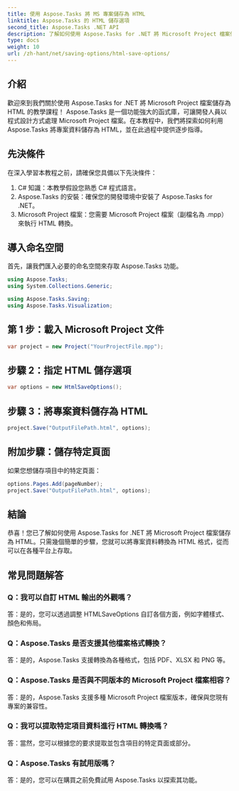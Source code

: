 ```yaml
---
title: 使用 Aspose.Tasks 將 MS 專案儲存為 HTML
linktitle: Aspose.Tasks 的 HTML 儲存選項
second_title: Aspose.Tasks .NET API
description: 了解如何使用 Aspose.Tasks for .NET 將 Microsoft Project 檔案儲存為 HTML。使用我們的逐步指南輕鬆轉換專案資料。
type: docs
weight: 10
url: /zh-hant/net/saving-options/html-save-options/
---
```

## 介紹
歡迎來到我們關於使用 Aspose.Tasks for .NET 將 Microsoft Project 檔案儲存為 HTML 的教學課程！ Aspose.Tasks 是一個功能強大的函式庫，可讓開發人員以程式設計方式處理 Microsoft Project 檔案。在本教程中，我們將探索如何利用 Aspose.Tasks 將專案資料儲存為 HTML，並在此過程中提供逐步指導。
## 先決條件
在深入學習本教程之前，請確保您具備以下先決條件：
1. C# 知識：本教學假設您熟悉 C# 程式語言。
2. Aspose.Tasks 的安裝：確保您的開發環境中安裝了 Aspose.Tasks for .NET。
3. Microsoft Project 檔案：您需要 Microsoft Project 檔案（副檔名為 .mpp）來執行 HTML 轉換。

## 導入命名空間
首先，讓我們匯入必要的命名空間來存取 Aspose.Tasks 功能。
```csharp
using Aspose.Tasks;
using System.Collections.Generic;

using Aspose.Tasks.Saving;
using Aspose.Tasks.Visualization;
```

## 第 1 步：載入 Microsoft Project 文件
```csharp
var project = new Project("YourProjectFile.mpp");
```
## 步驟 2：指定 HTML 儲存選項
```csharp
var options = new HtmlSaveOptions();
```
## 步驟 3：將專案資料儲存為 HTML
```csharp
project.Save("OutputFilePath.html", options);
```
## 附加步驟：儲存特定頁面
如果您想儲存項目中的特定頁面：
```csharp
options.Pages.Add(pageNumber);
project.Save("OutputFilePath.html", options);
```

## 結論
恭喜！您已了解如何使用 Aspose.Tasks for .NET 將 Microsoft Project 檔案儲存為 HTML。只需幾個簡單的步驟，您就可以將專案資料轉換為 HTML 格式，從而可以在各種平台上存取。
## 常見問題解答
### Q：我可以自訂 HTML 輸出的外觀嗎？
答：是的，您可以透過調整 HTMLSaveOptions 自訂各個方面，例如字體樣式、顏色和佈局。
### Q：Aspose.Tasks 是否支援其他檔案格式轉換？
答：是的，Aspose.Tasks 支援轉換為各種格式，包括 PDF、XLSX 和 PNG 等。
### Q：Aspose.Tasks 是否與不同版本的 Microsoft Project 檔案相容？
答：是的，Aspose.Tasks 支援多種 Microsoft Project 檔案版本，確保與您現有專案的兼容性。
### Q：我可以提取特定項目資料進行 HTML 轉換嗎？
答：當然，您可以根據您的要求提取並包含項目的特定頁面或部分。
### Q：Aspose.Tasks 有試用版嗎？
答：是的，您可以在購買之前免費試用 Aspose.Tasks 以探索其功能。